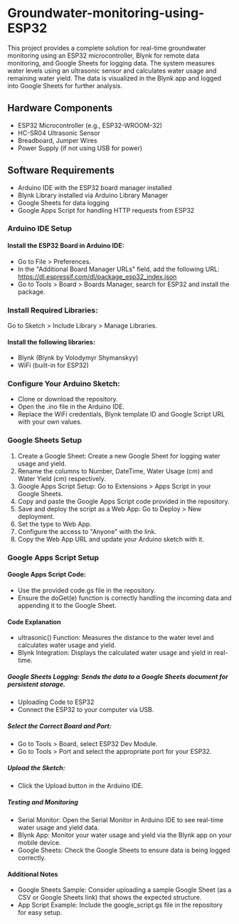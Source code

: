 # Groundwater-monitoring-using-ESP32
This project provides a complete solution for real-time groundwater monitoring using an ESP32 microcontroller, Blynk for remote data monitoring, and Google Sheets for logging data. The system measures water levels using an ultrasonic sensor and calculates water usage and remaining water yield. The data is visualized in the Blynk app and logged into Google Sheets for further analysis.

## Hardware Components
- ESP32 Microcontroller (e.g., ESP32-WROOM-32)
- HC-SR04 Ultrasonic Sensor
- Breadboard, Jumper Wires
- Power Supply (if not using USB for power)

## Software Requirements
- Arduino IDE with the ESP32 board manager installed
- Blynk Library installed via Arduino Library Manager
- Google Sheets for data logging
- Google Apps Script for handling HTTP requests from ESP32


### Arduino IDE Setup

#### Install the ESP32 Board in Arduino IDE:
- Go to File > Preferences.
- In the "Additional Board Manager URLs" field, add the following URL:
https://dl.espressif.com/dl/package_esp32_index.json
- Go to Tools > Board > Boards Manager, search for ESP32 and install the package.
### Install Required Libraries:
Go to Sketch > Include Library > Manage Libraries.
#### Install the following libraries:
- Blynk (Blynk by Volodymyr Shymanskyy)
- WiFi (built-in for ESP32)
### Configure Your Arduino Sketch:
- Clone or download the repository.
- Open the .ino file in the Arduino IDE.
- Replace the WiFi credentials, Blynk template ID and Google Script URL with your own values.
### Google Sheets Setup

1. Create a Google Sheet:
Create a new Google Sheet for logging water usage and yield.
2. Rename the columns to Number, DateTime, Water Usage (cm) and Water Yield (cm) respectively.
3. Google Apps Script Setup:
 Go to Extensions > Apps Script in your Google Sheets.
4. Copy and paste the Google Apps Script code provided in the repository.
5. Save and deploy the script as a Web App:
 Go to Deploy > New deployment.
6. Set the type to Web App.
7. Configure the access to "Anyone" with the link.
8. Copy the Web App URL and update your Arduino sketch with it.
### Google Apps Script Setup

#### Google Apps Script Code:
- Use the provided code.gs file in the repository.
- Ensure the doGet(e) function is correctly handling the incoming data and appending it to the Google Sheet.
#### Code Explanation
- ultrasonic() Function: Measures the distance to the water level and calculates water usage and yield.
- Blynk Integration: Displays the calculated water usage and yield in real-time.
#####  Google Sheets Logging: Sends the data to a Google Sheets document for persistent storage.
- Uploading Code to ESP32
- Connect the ESP32 to your computer via USB.
#####  Select the Correct Board and Port:
- Go to Tools > Board, select ESP32 Dev Module.
- Go to Tools > Port and select the appropriate port for your ESP32.
#####  Upload the Sketch:
- Click the Upload button in the Arduino IDE.
#####  Testing and Monitoring
- Serial Monitor: Open the Serial Monitor in Arduino IDE to see real-time water usage and yield data.
- Blynk App: Monitor your water usage and yield via the Blynk app on your mobile device.
- Google Sheets: Check the Google Sheets to ensure data is being logged correctly.
####  Additional Notes
- Google Sheets Sample: Consider uploading a sample Google Sheet (as a CSV or Google Sheets link) that shows the expected structure.
- App Script Example: Include the google_script.gs file in the repository for easy setup.

